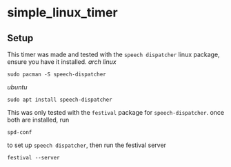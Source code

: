 # simple_linux_timer

## Setup
This timer was made and tested with the `speech dispatcher` linux package, ensure you have it installed.
*arch linux*
```
sudo pacman -S speech-dispatcher
```
*ubuntu*
```
sudo apt install speech-dispatcher
```
This was only tested with the `festival` package for `speech-dispatcher`. once both are installed, run
```
spd-conf
```
to set up `speech dispatcher`, then run the festival server
```
festival --server
```
